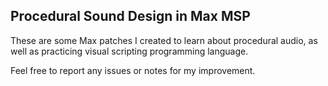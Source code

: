 ## Procedural Sound Design in Max MSP
These are some Max patches I created to learn about procedural audio, as well as practicing visual scripting programming language.

Feel free to report any issues or notes for my improvement.
